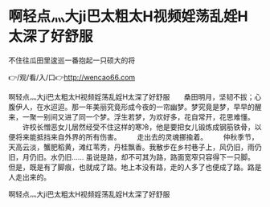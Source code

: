 # 啊轻点灬大ji巴太粗太H视频婬荡乱婬H太深了好舒服
不住往瓜田里逡巡一番抱起一只硕大的将

👉/观/看/入/口👉http://wencao66.com

啊轻点灬大ji巴太粗太H视频婬荡乱婬H太深了好舒服　　桑田明月，坚韧不拔；心腹伊人，在水迢迢。那一年美丽究竟形成今夜的一帘幽梦。梦究竟是梦，早早的醒来，一聚一别间又进了同一个梦。浮生若梦，为欢好多，花自常开，花思难懂。
	　　许校长憎恶女儿居然经受不住这样的寒冷，他是要把女儿锻炼成钢筋铁骨，以便将来能抵挡来自外界的所有伤害。
　　走出去的灵魂挪揄着。
　　仲秋季节，天高云淡，蟹肥稻黄，滩红苇秀，丹桂飘香。我散步在乡村巷子上，风仍旧，雨仍旧，月仍旧。水仍旧……
虽说是路，却不可其为路，路面宽窄只容得下一只脚。但是，既是有了脚痕，也就成了路。地上本没有路，走的人多了也便成了路。路是人走出来的。

啊轻点灬大ji巴太粗太H视频婬荡乱婬H太深了好舒服
